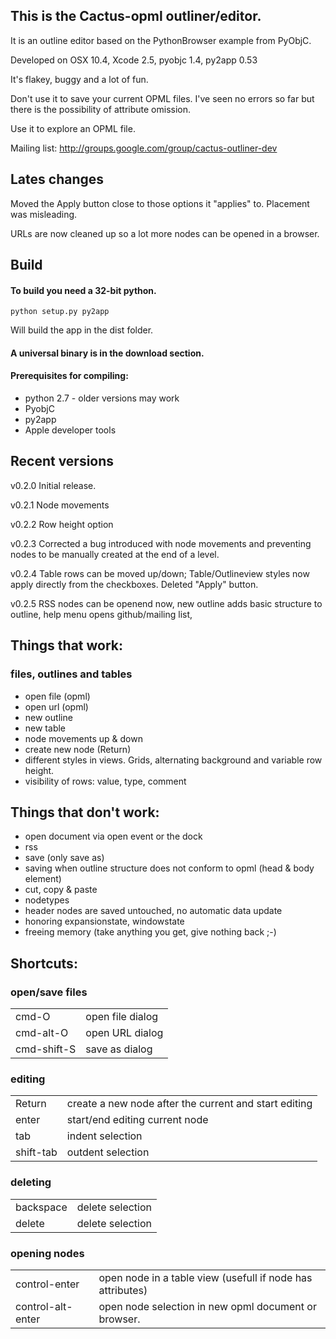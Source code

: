 ## This is the Cactus-opml outliner/editor. ##


It is an outline editor based on the PythonBrowser example from PyObjC.

Developed on OSX 10.4, Xcode 2.5, pyobjc 1.4, py2app 0.53

It's flakey, buggy and a lot of fun.

Don't use it to save your current OPML files. I've seen no errors so far but there is the possibility of attribute omission.

Use it to explore an OPML file.

Mailing list: http://groups.google.com/group/cactus-outliner-dev


## Lates changes ##
Moved the Apply button close to those options it "applies" to. Placement was misleading.

URLs are now cleaned up so a lot more nodes can be opened in a browser.



## Build ##
#### To build you need a 32-bit python.  ####

    python setup.py py2app


Will build the app in the dist folder.


#### A universal binary is in the download section. ####


#### Prerequisites for compiling: ####


+ python 2.7 - older versions may work
+ PyobjC
+ py2app
+ Apple developer tools


## Recent versions ##
v0.2.0 Initial release.

v0.2.1 Node movements

v0.2.2 Row height option

v0.2.3 Corrected a bug introduced with node movements and preventing nodes to be manually created at the end of a level.

v0.2.4 Table rows can be moved up/down; Table/Outlineview styles now apply directly from the checkboxes. Deleted "Apply" button.

v0.2.5 RSS nodes can be openend now, new outline adds basic structure to outline, help menu opens github/mailing list,


## Things that work: ##

### files, outlines and tables ###
- open file (opml)
- open url (opml)
- new outline
- new table
- node movements up & down
- create new node (Return)
- different styles in views. Grids, alternating background and variable row height.
- visibility of rows: value, type, comment


## Things that don't work: ##

- open document via open event or the dock
- rss
- save (only save as)
- saving when outline structure does not conform to opml (head & body element)
- cut, copy & paste
- nodetypes
- header nodes are saved untouched, no automatic data update
- honoring expansionstate, windowstate
- freeing memory (take anything you get, give nothing back ;-)


## Shortcuts: ##
### open/save files ###
<table>
<tr><td>cmd-O</td><td>open file dialog</td></tr>
<tr><td>cmd-alt-O</td><td>open URL dialog</td>
<tr><td>cmd-shift-S</td><td>save as dialog</td>
</table>

### editing ###
<table>
<tr><td>Return</td><td>create a new node after the current and start editing</td></tr>
<tr><td>enter</td><td>start/end editing current node</td></tr>

<tr><td>tab</td><td>indent selection</td></tr>
<tr><td>shift-tab</td><td>outdent selection</td></tr>
</table>

### deleting ###
<table>
<tr><td>backspace</td><td>delete selection</td></tr>
<tr><td>delete</td><td>delete selection</td></tr>
</table>


### opening nodes ###
<table>
<tr><td>control-enter</td><td>open node in a table view (usefull if node has attributes)</td></tr>

<tr><td>control-alt-enter</td>
<td>open node selection in new opml document or browser.</td></tr>

</table>
